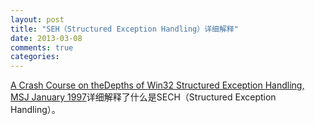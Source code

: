 ```yaml
---
layout: post
title: "SEH（Structured Exception Handling）详细解释"
date: 2013-03-08
comments: true
categories: 
---
```

<a href="http://www.microsoft.com/msj/0197/exception/exception.aspx">A Crash Course on theDepths of Win32 Structured Exception Handling, MSJ January 1997</a>详细解释了什么是SECH（Structured Exception Handling）。